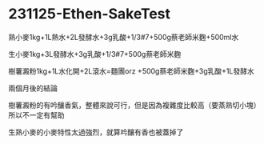 # 231125-Ethen-SakeTest

熟小麥1kg+1L熱水+2L發酵水+3g乳酸+1/3#7+500g蔡老師米麴+500ml水

生小麥1kg+3L發酵水+3g乳酸+1/3#7+500g蔡老師米麴

樹薯澱粉1kg+1L水化開+2L滾水=麵團orz +500g蔡老師米麴+3g乳酸+1L發酵水

兩個月後的結論

樹薯澱粉的有吟釀香氣，整體來說可行，但是因為複雜度比較高（要蒸熟切小塊）所以不一定有幫助

生熟小麥的小麥特性太過強烈，就算吟釀有香也被蓋掉了